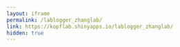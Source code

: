 ```yaml
---
layout: iframe
permalink: /lablogger_zhanglab/
link: https://kopflab.shinyapps.io/lablogger_zhanglab/
hidden: true
---
```

